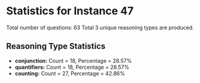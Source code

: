 # Statistics for Instance 47
Total number of questions: 63
Total 3 unique reasoning types are produced.
## Reasoning Type Statistics
- **conjunction:** Count = 18, Percentage = 28.57%
- **quantifiers:** Count = 18, Percentage = 28.57%
- **counting:** Count = 27, Percentage = 42.86%
